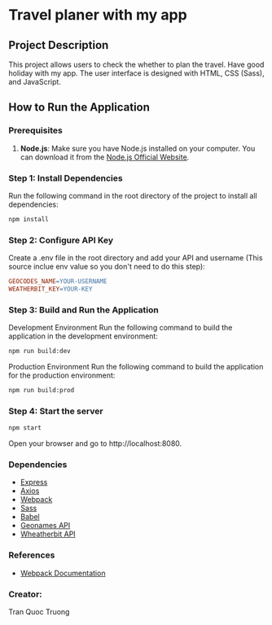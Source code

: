 # Travel planer with my app

## Project Description

This project allows users to check the whether to plan the travel. Have good holiday with my app. The user interface is designed with HTML, CSS (Sass), and JavaScript.

## How to Run the Application

### Prerequisites

1. **Node.js**: Make sure you have Node.js installed on your computer. You can download it from the [Node.js Official Website](https://nodejs.org/).

### Step 1: Install Dependencies

Run the following command in the root directory of the project to install all dependencies:

```bash
npm install
```

### Step 2: Configure API Key
Create a .env file in the root directory and add your API and username (This source inclue env value so you don't need to do this step):
```makefile
GEOCODES_NAME=YOUR-USERNAME
WEATHERBIT_KEY=YOUR-KEY
```

### Step 3: Build and Run the Application
Development Environment
Run the following command to build the application in the development environment:

```bash
npm run build:dev
```

Production Environment
Run the following command to build the application for the production environment:

```bash
npm run build:prod
```
### Step 4: Start the server
```bash
npm start
```
Open your browser and go to http://localhost:8080.

### Dependencies

- [Express](https://expressjs.com/)
- [Axios](https://axios-http.com/)
- [Webpack](https://webpack.js.org/)
- [Sass](https://sass-lang.com/)
- [Babel](https://babeljs.io/)
- [Geonames API](http://api.geonames.org)
- [Wheatherbit API](https://api.weatherbit.io)

### References

- [Webpack Documentation](https://webpack.js.org/concepts/)

### Creator:
Tran Quoc Truong

